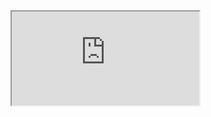 <iframe src="https://docs.google.com/spreadsheets/d/e/2PACX-1vTlG-0itNZk9NCcISqBKf6qxzTbmDzhduVuP1XWbRMTDVyV00XuMXPIeZBbFR6cJyh-7S4irqTPQO_K/pubhtml?widget=true&amp;headers=false"></iframe>
